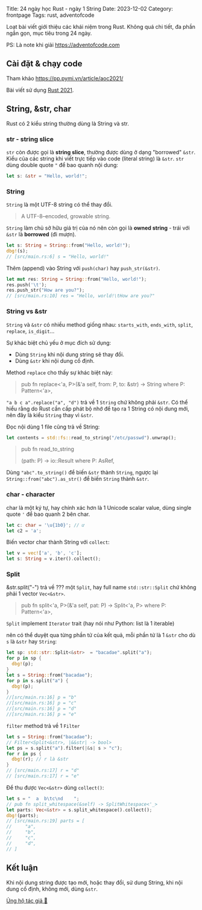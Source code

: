 Title: 24 ngày học Rust - ngày 1 String
Date: 2023-12-02
Category: frontpage
Tags: rust, adventofcode

Loạt bài viết giới thiệu các khái niệm trong Rust.
Không quá chi tiết, đa phần ngắn gọn, mục tiêu trong 24 ngày.

PS: Là note khi giải <https://adventofcode.com>

## Cài đặt & chạy code
Tham khảo <https://pp.pymi.vn/article/aoc2021/>

Bài viết sử dụng [Rust 2021](https://doc.rust-lang.org/edition-guide/rust-2021/index.html).

## String, &str, char
Rust có 2 kiểu string thường dùng là String và str.

### str - string slice
`str` còn được gọi là **string slice**, thường được dùng ở dạng "borrowed" `&str`.
Kiểu của các string khi viết trực tiếp vào code (literal string) là `&str`.
`str` dùng double quote `"` để bao quanh nội dung:

```rust
let s: &str = "Hello, world!";
```

### String
`String` là một UTF-8 string có thể thay đổi.

> A UTF-8–encoded, growable string.

`String` làm chủ sở hữu giá trị của nó nên còn gọi là **owned string** - trái với `&str` là **borrowed** (đi mượn).

```rust
let s: String = String::from("Hello, world!");
dbg!(s);
// [src/main.rs:6] s = "Hello, world!"
```
Thêm (append) vào String với `push(char)` hay `push_str(&str)`.

```rust
let mut res: String = String::from("Hello, world!");
res.push('\t');
res.push_str("How are you?");
// [src/main.rs:10] res = "Hello, world!\tHow are you?"
```

### String vs &str
`String` và `&str` có nhiều method giống nhau: `starts_with`, `ends_with`, `split`, `replace`, `is_digit`...

Sự khác biệt chủ yếu ở mục đích sử dụng:
- Dùng `String` khi nội dung string sẽ thay đổi.
- Dùng `&str` khi nội dung cố định.

Method `replace` cho thấy sự khác biệt này:

> pub fn replace<'a, P>(&'a self, from: P, to: &str) -> String
> where
>     P: Pattern<'a>,

`"a b c a".replace("a", "d")` trả về 1 `String` chứ không phải `&str`. Có thể hiểu rằng do Rust cần cấp phát bộ nhớ để tạo ra 1 String có nội dung mới, nên đây là kiểu `String` thay vì `&str`.

Đọc nội dùng 1 file cũng trả về String:

```rs
let contents = std::fs::read_to_string("/etc/passwd").unwrap();
```

> pub fn read_to_string<P>(path: P) -> io::Result<String>
> where
>     P: AsRef<Path>,

Dùng `"abc".to_string()` để biến `&str` thành `String`, ngược lại `String::from("abc").as_str()` để biến `String` thành `&str`.

### char - character

char là một ký tự, hay chính xác hơn là 1 Unicode scalar value, dùng single quote `'` để bao quanh 2 bên char.

```rust
let c: char = '\u{1b0}'; // ư
let c2 = 'a';
```

Biến vector char thành String với `collect`:

```rust
let v = vec!['a', 'b', 'c'];
let s: String = v.iter().collect();
```

### Split
&str.split("-") trả về ??? một `Split`, hay full name `std::str::Split` chứ không phải 1 vector `Vec<&str>`.

> pub fn split<'a, P>(&'a self, pat: P) -> Split<'a, P>
> where
>     P: Pattern<'a>,

`Split` implement `Iterator` trait (hay nói như Python: list là 1 iterable)

nên có thể duyệt qua từng phần tử của kết quả, mỗi phần tử là 1 `&str` cho dù `s` là `&str` hay `String`:
```rust
let sp: std::str::Split<&str>  = "bacadae".split("a");
for p in sp {
  dbg!(p);
}
let s = String::from("bacadae");
for p in s.split("a") {
  dbg!(p);
}
//[src/main.rs:16] p = "b"
//[src/main.rs:16] p = "c"
//[src/main.rs:16] p = "d"
//[src/main.rs:16] p = "e"
```

`filter` method trả về 1 `Filter`
```rust
let s = String::from("bacadae");
// Filter<Split<&str>, |&&str| -> bool>
let ps = s.split("a").filter(|&s| s > "c");
for r in ps {
  dbg!(r); // r là &str
}
// [src/main.rs:17] r = "d"
// [src/main.rs:17] r = "e"
```

Để thu được `Vec<&str>` dùng `collect()`:
```rust
let s = "  a  b\tc\nd    ";
// pub fn split_whitespace(&self) -> SplitWhitespace<'_>
let parts: Vec<&str> = s.split_whitespace().collect();
dbg!(parts);
// [src/main.rs:19] parts = [
//     "a",
//     "b",
//     "c",
//     "d",
// ]
```

## Kết luận
Khi nội dung string được tạo mới, hoặc thay đổi, sử dung String, khi nội dung cố định, không mới, dùng `&str`.

[Ủng hộ tác giả 🍺](https://www.familug.org/p/ung-ho.html)
